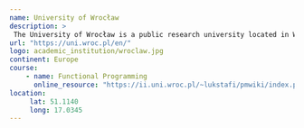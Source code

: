 ```yaml
---
name: University of Wrocław 
description: >
 The University of Wrocław is a public research university located in Wrocław, Poland. 
url: "https://uni.wroc.pl/en/"
logo: academic_institution/wroclaw.jpg
continent: Europe
course:
    - name: Functional Programming 
      online_resource: "https://ii.uni.wroc.pl/~lukstafi/pmwiki/index.php?n=Functional.Functional"
location:
     lat: 51.1140
     long: 17.0345
---
```

